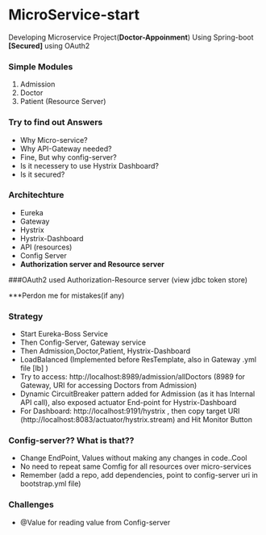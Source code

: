# MicroService-start
Developing Microservice Project(**Doctor-Appoinment**) Using Spring-boot **[Secured]** using OAuth2


### Simple Modules

1) Admission
2) Doctor
3) Patient (Resource Server)

### Try to find out Answers
* Why Micro-service?
* Why API-Gateway needed?
* Fine, But why config-server?
* Is it necessery to use Hystrix Dashboard?
* Is it secured?
### Architechture

* Eureka
* Gateway
* Hystrix
* Hystrix-Dashboard
* API (resources)
* Config Server
* **Authorization server and Resource server**

###OAuth2 used Authorization-Resource server (view jdbc token store)

***Perdon me for mistakes(if any)

### Strategy
* Start Eureka-Boss Service
* Then Config-Server, Gateway service
* Then Admission,Doctor,Patient, Hystrix-Dashboard
* LoadBalanced (Implemented before ResTemplate, also in Gateway .yml file [lb] )
* Try to access:  http://localhost:8989/admission/allDoctors (8989 for Gateway, URI for accessing Doctors from Admission)
* Dynamic CircuitBreaker pattern added for Admission (as it has Internal API call), also exposed actuator End-point for Hystrix-Dashboard
* For Dashboard: http://localhost:9191/hystrix , then copy target URI (http://localhost:8083/actuator/hystrix.stream) and Hit Monitor Button

### Config-server?? What is that??
* Change EndPoint, Values without making any changes in code..Cool
* No need to repeat same Comfig for all resources over micro-services
* Remember (add a repo, add dependencies, point to config-server uri in bootstrap.yml file)

### Challenges
* @Value for reading value from Config-server
